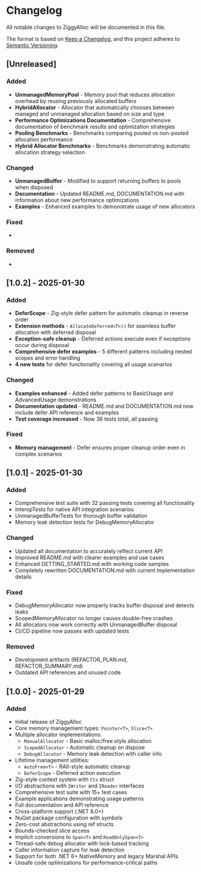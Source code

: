 # Changelog

All notable changes to ZiggyAlloc will be documented in this file.

The format is based on [Keep a Changelog](https://keepachangelog.com/en/1.0.0/),
and this project adheres to [Semantic Versioning](https://semver.org/spec/v2.0.0.html).

## [Unreleased]

### Added
- **UnmanagedMemoryPool** - Memory pool that reduces allocation overhead by reusing previously allocated buffers
- **HybridAllocator** - Allocator that automatically chooses between managed and unmanaged allocation based on size and type
- **Performance Optimizations Documentation** - Comprehensive documentation of benchmark results and optimization strategies
- **Pooling Benchmarks** - Benchmarks comparing pooled vs non-pooled allocation performance
- **Hybrid Allocator Benchmarks** - Benchmarks demonstrating automatic allocation strategy selection

### Changed
- **UnmanagedBuffer<T>** - Modified to support returning buffers to pools when disposed
- **Documentation** - Updated README.md, DOCUMENTATION.md with information about new performance optimizations
- **Examples** - Enhanced examples to demonstrate usage of new allocators

### Fixed
- 

### Removed
- 

## [1.0.2] - 2025-01-30

### Added
- **DeferScope** - Zig-style defer pattern for automatic cleanup in reverse order
- **Extension methods** - `AllocateDeferred<T>()` for seamless buffer allocation with deferred disposal
- **Exception-safe cleanup** - Deferred actions execute even if exceptions occur during disposal
- **Comprehensive defer examples** - 5 different patterns including nested scopes and error handling
- **4 new tests** for defer functionality covering all usage scenarios

### Changed
- **Examples enhanced** - Added defer patterns to BasicUsage and AdvancedUsage demonstrations
- **Documentation updated** - README.md and DOCUMENTATION.md now include defer API reference and examples
- **Test coverage increased** - Now 36 tests total, all passing

### Fixed
- **Memory management** - Defer ensures proper cleanup order even in complex scenarios

## [1.0.1] - 2025-01-30

### Added
- Comprehensive test suite with 32 passing tests covering all functionality
- InteropTests for native API integration scenarios
- UnmanagedBufferTests for thorough buffer validation
- Memory leak detection tests for DebugMemoryAllocator

### Changed
- Updated all documentation to accurately reflect current API
- Improved README.md with clearer examples and use cases
- Enhanced GETTING_STARTED.md with working code samples
- Completely rewritten DOCUMENTATION.md with current implementation details

### Fixed
- DebugMemoryAllocator now properly tracks buffer disposal and detects leaks
- ScopedMemoryAllocator no longer causes double-free crashes
- All allocators now work correctly with UnmanagedBuffer<T> disposal
- CI/CD pipeline now passes with updated tests

### Removed
- Development artifacts (REFACTOR_PLAN.md, REFACTOR_SUMMARY.md)
- Outdated API references and unused code

## [1.0.0] - 2025-01-29

### Added
- Initial release of ZiggyAlloc
- Core memory management types: `Pointer<T>`, `Slice<T>`
- Multiple allocator implementations:
  - `ManualAllocator` - Basic malloc/free style allocation
  - `ScopedAllocator` - Automatic cleanup on dispose
  - `DebugAllocator` - Memory leak detection with caller info
- Lifetime management utilities:
  - `AutoFree<T>` - RAII-style automatic cleanup
  - `DeferScope` - Deferred action execution
- Zig-style context system with `Ctx` struct
- I/O abstractions with `IWriter` and `IReader` interfaces
- Comprehensive test suite with 15+ test cases
- Example applications demonstrating usage patterns
- Full documentation and API reference
- Cross-platform support (.NET 8.0+)
- NuGet package configuration with symbols
- Zero-cost abstractions using ref structs
- Bounds-checked slice access
- Implicit conversions to `Span<T>` and `ReadOnlySpan<T>`
- Thread-safe debug allocator with lock-based tracking
- Caller information capture for leak detection
- Support for both .NET 6+ NativeMemory and legacy Marshal APIs
- Unsafe code optimizations for performance-critical paths
